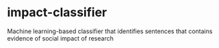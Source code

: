 # impact-classifier
Machine learning-based classifier that identifies sentences that contains evidence of social impact of research
